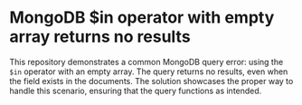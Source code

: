 # MongoDB $in operator with empty array returns no results
This repository demonstrates a common MongoDB query error: using the `$in` operator with an empty array.  The query returns no results, even when the field exists in the documents.  The solution showcases the proper way to handle this scenario, ensuring that the query functions as intended.
